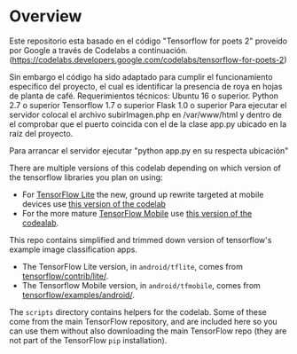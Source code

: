 # Overview

Este repositorio esta basado en el código "Tensorflow for poets 2" proveído por Google a través de Codelabs a continuación.
(https://codelabs.developers.google.com/codelabs/tensorflow-for-poets-2)

Sin embargo el código ha sido adaptado para cumplir el funcionamiento especifico del proyecto, el cual es identificar la presencia de roya en hojas de planta de café.
Requerimientos técnicos:
Ubuntu 16 o superior.
Python 2.7 o superior
Tensorflow 1.7 o superior
Flask 1.0 o superior
Para ejecutar el servidor colocal el archivo subirImagen.php en /var/www/html y dentro de el comprobar que el puerto coincida con el de la clase app.py ubicado en la raíz del proyecto.

Para arrancar el servidor ejecutar "python app.py en su respecta ubicación"




There are multiple versions of this codelab depending on which version 
of the tensorflow libraries you plan on using:

* For [TensorFlow Lite](https://www.tensorflow.org/mobile/tflite/) the new, ground up rewrite targeted at mobile devices
  use [this version of the codelab](https://codelabs.developers.google.com/codelabs/tensorflow-for-poets-2-tflite) 
* For the more mature [TensorFlow Mobile](https://www.tensorflow.org/mobile/mobile_intro) use 
  [this version of the codealab](https://codelabs.developers.google.com/codelabs/tensorflow-for-poets-2).


This repo contains simplified and trimmed down version of tensorflow's example image classification apps.

* The TensorFlow Lite version, in `android/tflite`, comes from [tensorflow/contrib/lite/](https://github.com/tensorflow/tensorflow/tree/master/tensorflow/contrib/lite).
* The Tensorflow Mobile version, in `android/tfmobile`, comes from [tensorflow/examples/android/](https://github.com/tensorflow/tensorflow/tree/master/tensorflow/examples/android).

The `scripts` directory contains helpers for the codelab. Some of these come from the main TensorFlow repository, and are included here so you can use them without also downloading the main TensorFlow repo (they are not part of the TensorFlow `pip` installation).

